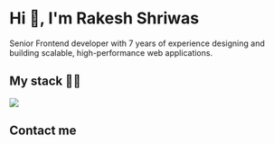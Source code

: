 <h1>Hi 👋, I'm Rakesh Shriwas</h1>
<p> Senior Frontend developer with 7 years of experience designing and building scalable, high-performance web applications.</p>
<h2>My stack 👨‍💻</h2>
<p>
  <a href="https://skillicons.dev">
    <img src="https://skillicons.dev/icons?i=html,css,sass,bootstrap,gulp,javascript,ts,angular,materialui,reactivex,vscode,git,figma" />
  </a>
</p>
<h2>Contact me</h2>
